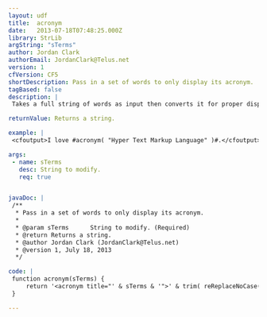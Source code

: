 ```yaml
---
layout: udf
title:  acronym
date:   2013-07-18T07:48:25.000Z
library: StrLib
argString: "sTerms"
author: Jordan Clark
authorEmail: JordanClark@Telus.net
version: 1
cfVersion: CF5
shortDescription: Pass in a set of words to only display its acronym.
tagBased: false
description: |
 Takes a full string of words as input then converts it for proper display in the html &lt;acronym&gt; tag. That way you see the acronym but in most browsers you can put your mouse over the acronym to display its full meaning. I often see acronyms used in Blogs.

returnValue: Returns a string.

example: |
 <cfoutput>I love #acronym( "Hyper Text Markup Language" )#.</cfoutput>

args:
 - name: sTerms
   desc: String to modify.
   req: true


javaDoc: |
 /**
  * Pass in a set of words to only display its acronym.
  * 
  * @param sTerms      String to modify. (Required)
  * @return Returns a string. 
  * @author Jordan Clark (JordanClark@Telus.net) 
  * @version 1, July 18, 2013 
  */

code: |
 function acronym(sTerms) {
     return '<acronym title="' & sTerms & '">' & trim( reReplaceNoCase( " " & sTerms & " ", "(\w)\w+\s", "\1", "all" ) ) & '</acronym>';
 }

---
```


